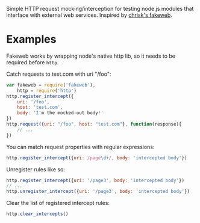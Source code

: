 Simple HTTP request mocking/interception for testing node.js modules that interface with external web services. Inspired by [chrisk's fakeweb][1].

# Examples

Fakeweb works by wrapping node's native http lib, so it needs to be required before ```http```.

Catch requests to test.com with uri "/foo":
```javascript
var fakeweb = require('fakeweb'),
    http = require('http')
http.register_intercept({
    uri: '/foo', 
    host: 'test.com',
    body: 'I'm the mocked-out body!'
})
http.request({uri: "/foo", host: "test.com"}, function(response){
    // ...
})
```

You can match request properties with regular expressions:
```javascript
http.register_intercept({uri: /page\d+/, body: 'intercepted body'})
```

Unregister rules like so:
```javascript
http.register_intercept({uri: '/page3', body: 'intercepted body'})
// ...
http.unregister_intercept({uri: '/page3', body: 'intercepted body'})
```

Clear the list of registered intercept rules:
```javascript
http.clear_intercepts()
```

[1]: https://github.com/chrisk/fakeweb
